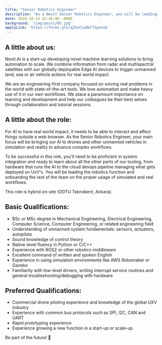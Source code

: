```yaml
---
title: "Senior Robotics Engineer"
description: "As a Novit Senior Robotics Engineer, you will be leading the development of UXV integrations and robotics implementations of our solutions and services. This role is hybrid on-site (ODTU Teknokent, Ankara)."
date: 2024-10-24 15:45:00 -0000
background: '/img/posts/05.jpg'
applyLink: 'https://forms.gle/q2XwYjaDbf71pee1A'
---
```


## A little about us:

Novit.AI is a start-up developing novel machine learning solutions to bring automation to scale. We combine information from radar and multispectral satellites with our globally deployable Edge AI devices to trigger unmanned land, sea or air vehicle actions for real world impact.

We are an engineering-first company focused on solving real problems in the world with state-of-the-art tools. We love automation and make heavy use of it in our own workflows. We place a paramount importance on learning and development and help our colleagues be their best selves through collaboration and tutorial sessions.

## A little about the role:

For AI to have real world impact, it needs to be able to interact and affect things outside a web browser. As the Senior Robotics Engineer, your main focus will be bringing our AI to drones and other unmanned vehicles in simulation and reality to advance complex workflows.

To be successful in this role, you'll need to be proficient in system integration and ready to learn about all the other parts of our tooling, from hardware that runs the AI to the cloud devops pipeline managing what gets deployed on UxV's. You will be leading the robotics function and onboarding the rest of the team on the proper usage of simulated and real workflows.

This role is hybrid on-site  (ODTU Teknokent, Ankara).

## Basic Qualifications:

* BSc or MSc degree in Mechanical Engineering, Electrical Engineering, Computer Science, Computer Engineering, or related engineering field
* Understanding of unmanned system fundamentals: sensors, actuators, autopilots
* Sound knowledge of control theory
* Native-level fluency in Python or C/C++
* Experience with ROS2 or other robotics middleware
* Excellent command of written and spoken English
* Experience in using simulation environments like AWS Robomaker or Gazebo
* Familiarity with low-level drivers, writing interrupt service routines and general troubleshooting/debugging with hardware

## Preferred Qualifications:

* Commercial drone piloting experience and knowledge of the global UXV industry
* Experience with common bus protocols such as SPI, I2C, CAN and UART
* Rapid prototyping experience
* Experience growing a new function in a start-up or scale-up

Be part of the future! 🚀
